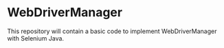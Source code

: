 # WebDriverManager
This repository will contain a basic code to implement WebDriverManager with Selenium Java.
